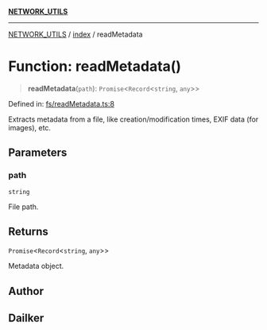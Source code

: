 [**NETWORK_UTILS**](../../README.md)

***

[NETWORK_UTILS](../../README.md) / [index](../README.md) / readMetadata

# Function: readMetadata()

> **readMetadata**(`path`): `Promise`\<`Record`\<`string`, `any`\>\>

Defined in: [fs/readMetadata.ts:8](https://github.com/dailker/everyutil-js/blob/b3e269da55b7d96c15eb37e98c5c4f6b94f05f6f/src/fs/readMetadata.ts#L8)

Extracts metadata from a file, like creation/modification times, EXIF data (for images), etc.

## Parameters

### path

`string`

File path.

## Returns

`Promise`\<`Record`\<`string`, `any`\>\>

Metadata object.

## Author

## Dailker
